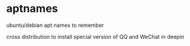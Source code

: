 # aptnames
ubuntu/debian apt names to remember

cross distribution to install special version of QQ and WeChat in deepin 
